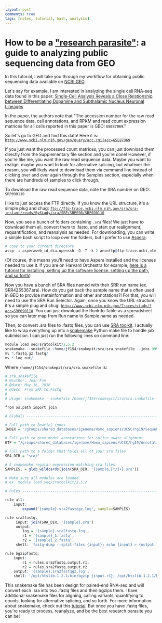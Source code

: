 ```yaml
---
layout: post
comments: true
tags: [notes, tutorial, bash, analysis]
---
```


# How to be a ["research parasite"](http://www.nejm.org/doi/full/10.1056/NEJMe1516564): a guide to analyzing public sequencing data from GEO

In this tutorial, I will take you through my workflow for obtaining public sequencing data available on [NCBI GEO](https://www.ncbi.nlm.nih.gov/geo/).

Let's say for example, I am interested in analyzing the single cell RNA-seq data found in this paper: [Single-Cell Analysis Reveals a Close Relationship between Differentiating Dopamine and Subthalamic Nucleus Neuronal Lineages](http://www.cell.com/cell-stem-cell/abstract/S1934-5909(16)30343-5)

In the paper, the authors note that "The accession number for the raw read sequence data, cell annotations, and RPKM and read count expression matrices for all cells reported in this paper is GEO: `GSE87069`."

So let's go to GEO and find this data! Here it is: [`http://www.ncbi.nlm.nih.gov/geo/query/acc.cgi?acc=GSE87069`](http://www.ncbi.nlm.nih.gov/geo/query/acc.cgi?acc=GSE87069)

If you just want the processed count matrices, you can just download them directly from the Supplementary file section and you're done! However, if you're like me, you want the raw read sequence data. Maybe you want to realign, maybe you want to look for alternative splicing, but whatever the reason, you will likely want to download them via command line instead of clicking over and over again through the Samples section, especially when there are hundreds of samples to click through.

To download the raw read sequence data, note the SRA number on GEO: `SRP090110`

I like to just access the FTP directly. If you know the URL structure, it's a simple plug and chug: [`ftp://ftp-trace.ncbi.nlm.nih.gov/sra/sra-instant/reads/ByStudy/sra/SRP/SRP090/SRP090110`](ftp://ftp-trace.ncbi.nlm.nih.gov/sra/sra-instant/reads/ByStudy/sra/SRP/SRP090/SRP090110)

Now, you see a bunch of folders containing `.sra` files! We just have to download them all, convert them to .fastq, and start our realignment, requantification, and reanalysis as needed. For downloading, you can write a simple bash script to loop over the folders, but I prefer to use [Aspera](http://asperasoft.com/):

```r
# copy to your current directory
ascp -i asperaweb_id_dsa.openssh -Q -T -k 2 anonftp@ftp-trace.ncbi.nlm.nih.gov:/sra/sra-instant/reads/ByStudy/sra/SRP/SRP090/SRP090110 .
```

(Of course, this means you'll need to have Aspera installed and the licenses needed to use it. If you are on Harvard Orchestra for example, [here is a tutorial for installing, setting up the software license, setting up the path, and so forth](https://wiki.med.harvard.edu/Orchestra/AsperaToDownloadNcbiSraData))

Now you have a bunch of SRA files named with their SRR run name (ex. SRR4255367.sra). How do you get back the sample name that's often used in GEO to provide metainformation and other annotations?! For that, you will need to use the SRA Run Selector. Again, once you know the URL structure, it's a simple plug and chug: [`http://www.ncbi.nlm.nih.gov/Traces/study/?acc=SRP090110`](http://www.ncbi.nlm.nih.gov/Traces/study/?acc=SRP090110). You can just download the RunInfo Table as a spreadsheet so you can later map from Run name to Sample name as needed.

Then, to convert .sra files to .fastq files, you can use [SRA toolkit](https://github.com/ncbi/sra-tools). I actually like to wrap everything up into a [snakemake](https://snakemake.readthedocs.io/en/stable/) Python make file to handle job submission.  I can just run the following lines on command line:

```r
module load seq/sratoolkit/2.5.2
snakemake --snakefile /home/jf154/snakepit/sra/sra.snakefile --jobs 999 --cluster 'bsub -q short -W 12:00 -R "rusage[mem=4000]"'
mv *.fastq.gz fastq/
mv *.log out/
```

Where `/home/jf154/snakepit/sra/sra.snakefile` is:

```r
# sra.snakefile
# @author: Jean Fan
# @date: May 16, 2016
# @desc: From SRA to Fastq
#
# Usage: snakemake --snakefile /home/jf154/snakepit/sra/sra.snakefile --jobs 999 --cluster 'bsub -q short -W 12:00 -R "rusage[mem=4000]"'

from os.path import join

# Globals ---------------------------------------------------------------------

# Full path to Bowtie2 index.
INDEX = "/groups/shared_databases/igenome/Homo_sapiens/UCSC/hg19/Sequence/Bowtie2Index/genome"

# Full path to gene model annotations for splice aware alignment.
GTF = "/groups/shared_databases/igenome/Homo_sapiens/UCSC/hg19/Annotation/Genes/genes.gtf"

# Full path to a folder that holds all of your sra files
SRA_DIR = "sra/"

# A snakemake regular expression matching sra files
SAMPLES, = glob_wildcards(join(SRA_DIR, '{sample,[^/]+}.sra'))

# Make sure all modules are loaded
# ex. module load seq/sratoolkit/2.5.2

# Rules -----------------------------------------------------------------------

rule all:
    input:
        expand('{sample}.sra2fastqgz.log', sample=SAMPLES)

rule sra2fastq:
     input: join(SRA_DIR, '{sample}.sra')
     output:
        log = '{sample}.sra2fastq.log',
        r1 = '{sample}_1.fastq',
        r2 = '{sample}_2.fastq',
     shell: 'fastq-dump --split-files {input}; echo {input} > {output.log}'

rule bgzipfastq:
    input:
        r1 = rules.sra2fastq.output.r1,
        r2 = rules.sra2fastq.output.r2
    output: '{sample}.sra2fastqgz.log',
    shell: '/opt/htslib-1.2.1/bin/bgzip {input.r1}; /opt/htslib-1.2.1/bin/bgzip {input.r2}; echo {input} > {output}'
```
This snakemake file has been design for paired-end RNA-seq and will convert each .sra into two .fastq files and then bgzips them. I have additional snakemake files for aligning, calling variants, quantifying to counts, looking for alternative splicing, and so forth. For more information about snakemake, check out this [tutorial](http://slowkow.com/notes/snakemake-tutorial/). But once you have .fastq files, you're ready to process, reanalyze, and be the best research parasite you can be!
